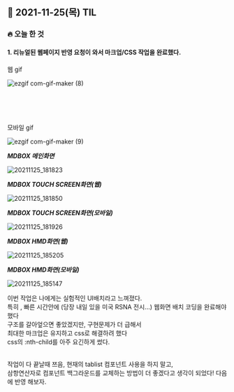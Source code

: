## 📆 2021-11-25(목) TIL

### 🔥 오늘 한 것<br>
 
 
#### 1. 리뉴얼된 웹페이지 반영 요청이 와서 마크업/CSS 작업을 완료했다. 
웹 gif
<br>

![ezgif com-gif-maker (8)](https://user-images.githubusercontent.com/29091608/143420576-bb9070c6-cab0-4021-adc8-1cee9fa6c0b9.gif)

<br><br><br><br>
모바일 gif
<br>

![ezgif com-gif-maker (9)](https://user-images.githubusercontent.com/29091608/143422193-0ae9cbc9-1674-4aa7-9146-58a7af69d416.gif)


***MDBOX 메인화면***

![20211125_181823](https://user-images.githubusercontent.com/29091608/143418816-6d6d2660-7aea-4698-83c7-c6e02bc98a98.png)

***MDBOX TOUCH SCREEN화면(웹)***

![20211125_181850](https://user-images.githubusercontent.com/29091608/143418851-56cdc869-1771-439c-a5d5-e6fa0c482811.png)

***MDBOX TOUCH SCREEN화면(모바일)***

![20211125_181926](https://user-images.githubusercontent.com/29091608/143418871-d7ffd7de-9fe9-44f1-8f9f-f02097c571e7.png)



***MDBOX HMD화면(웹)***

![20211125_185205](https://user-images.githubusercontent.com/29091608/143419145-779d96b4-248e-44c6-ae86-ce56b264462b.png)

***MDBOX HMD화면(모바일)***

![20211125_185147](https://user-images.githubusercontent.com/29091608/143419091-71c3595d-e328-4c3a-bbc7-b6bec571a633.png)


이번 작업은 나에게는 실험적인 UI배치라고 느껴졌다. <br>
특히 , 빠른 시간안에 (당장 내일 있을 미국 RSNA 전시...) 웹화면 배치 코딩을 완료해야 했다<br>
구조를 갈아엎으면 좋았겠지만, 구현문제가 더 급해서<br>
최대한 마크업은 유지하고 css로 해결하려 했다<br>
css의 :nth-child를 아주 요긴하게 썼다. <br>

<br>
작업이 다 끝날때 쯔음, 현재의 tablist 컴포넌트 사용을 하지 말고,<br>
삼항연산자로 컴포넌트 백그라운드를 교체하는 방법이 더 좋겠다고 생각이 되었다!
다음에 반영 해보자.
